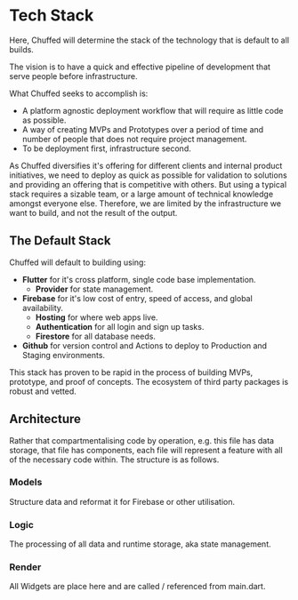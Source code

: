 # Tech Stack
Here, Chuffed will determine the stack of the technology that is default to all builds. 

The vision is to have a quick and effective pipeline of development that serve people before infrastructure. 

What Chuffed seeks to accomplish is:
- A platform agnostic deployment workflow that will require as little code as possible.
- A way of creating MVPs and Prototypes over a period of time and number of people that does not require project management.
- To be deployment first, infrastructure second.

As Chuffed diversifies it's offering for different clients and internal product initiatives, we need to deploy as quick as possible for validation to solutions and providing an offering that is competitive with others. But using a typical stack requires a sizable team, or a large amount of technical knowledge amongst everyone else. Therefore, we are limited by the infrastructure we want to build, and not the result of the output.

## The Default Stack
Chuffed will default to building using:
- **Flutter** for it's cross platform, single code base implementation.
	- **Provider** for state management.
- **Firebase** for it's low cost of entry, speed of access, and global availability.
	- **Hosting** for where web apps live.
	- **Authentication** for all login and sign up tasks.
	- **Firestore** for all database needs.
- **Github** for version control and Actions to deploy to Production and Staging environments.

This stack has proven to be rapid in the process of building MVPs, prototype, and proof of concepts. The ecosystem of third party packages is robust and vetted.
## Architecture
Rather that compartmentalising code by operation, e.g. this file has data storage, that file has components, each file will represent a feature with all of the necessary code within. The structure is as follows.
### Models
Structure data and reformat it for Firebase or other utilisation.
### Logic
The processing of all data and runtime storage, aka state management.
### Render
All Widgets are place here and are called / referenced from main.dart.